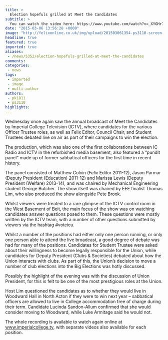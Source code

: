 ```yaml
---
title: >
  Election hopefuls grilled at Meet the Candidates
subtitle: >
  You can watch the video here: https://www.youtube.com/watch?v=_XYGHr7zr3M
date: "2015-03-06 13:56:28 +0000"
image: "http://felixonline.co.uk/img/upload/201503061354-ps3110-screen-shot-2015-03-05-at-21.00.56.png"
headline: true
featured: true
imported: true
aliases:
 - /news/5352/election-hopefuls-grilled-at-meet-the-candidates
comments:
categories:
 - news
tags:
 - imported
 - image
 - multi-author
authors:
 - pk1811
 - ps3110
highlights:
---
```


Wednesday once again saw the annual broadcast of Meet the Candidates by Imperial College Television (ICTV), where candidates for the various Officer Trustee roles, as well as Felix Editor, Council Chair, and Student Trustees debated live on air as part of their campaigns to win the election.

The production, which was also one of the first collaborations between IC Radio and ICTV in the refurbished media basement, also featured a “pundit panel” made up of former sabbatical officers for the first time in recent history.

The panel consisted of Matthew Colvin (_Felix_ Editor 2011-12), Jason Parmar (Deputy President (Education) 2011-12) and Marissa Lewis (Deputy President (Welfare) 2013-14), and was chaired by Mechanical Engineering student George Butcher. The show itself was chaired by EEE finalist Thomas Lim, who also produced the show alongside Pete Brook.

Whilst viewers were treated to a rare glimpse of the ICTV control room in the West Basement of Beit, the main focus of the show was on watching candidates answer questions posed to them. These questions were mostly written by the ICTV team, with a number of other questions submitted by viewers via the hashtag #voteicu.

Whilst a number of the positions had either only one person running, or only one person able to attend the live broadcast, a good degree of debate was had for many of the positions. Candidates for Student Trustee were asked about their willingness to become legally responsible for the Union, while candidates for Deputy President (Clubs & Societies) debated about how the Union interacts with clubs. As part of this, the Union’s decision to move a number of club elections into the Big Elections was hotly discussed.

Possibly the highlight of the evening was with the discussion of Union President, for this is felt to be one of the most prestigious roles at the Union.

Host Lim questioned the candidates as to whether they would live in Woodward Hall in North Acton if they were to win next year – sabbatical officers are allowed to live in College accommodation free of charge during their term. Candidate Lucinda Sandon-Allum confirmed that she would consider moving to Woodward, while Luke Armitage said he would not.

The whole recording is available to watch again online at www.imperialcollege.tv, with separate videos also available for each position.
